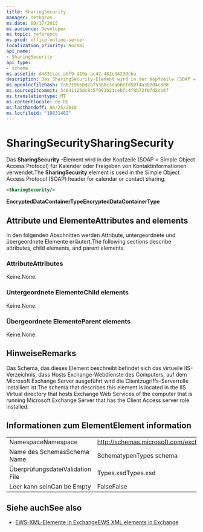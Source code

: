 ```yaml
---
title: SharingSecurity
manager: sethgros
ms.date: 09/17/2015
ms.audience: Developer
ms.topic: reference
ms.prod: office-online-server
localization_priority: Normal
api_name:
- SharingSecurity
api_type:
- schema
ms.assetid: d4831cac-a8f9-419a-ac42-481e34230cba
description: Das SharingSecurity-Element wird in der Kopfzeile (SOAP = Simple Object Access Protocol) für Kalender oder Freigeben von Kontaktinformationen verwendet.
ms.openlocfilehash: fa6719b5bd2bf5388c3da6befd50f4a302d4c3d8
ms.sourcegitcommit: 34041125dc8c5f993b21cebfc4f8b72f0fd2cb6f
ms.translationtype: MT
ms.contentlocale: de-DE
ms.lasthandoff: 06/25/2018
ms.locfileid: "19831482"
---
```

# <a name="sharingsecurity"></a><span data-ttu-id="1b642-103">SharingSecurity</span><span class="sxs-lookup"><span data-stu-id="1b642-103">SharingSecurity</span></span>

<span data-ttu-id="1b642-104">Das **SharingSecurity** -Element wird in der Kopfzeile (SOAP = Simple Object Access Protocol) für Kalender oder Freigeben von Kontaktinformationen verwendet.</span><span class="sxs-lookup"><span data-stu-id="1b642-104">The **SharingSecurity** element is used in the Simple Object Access Protocol (SOAP) header for calendar or contact sharing.</span></span> 
  
```xml
<SharingSecurity/>
```

 <span data-ttu-id="1b642-105">**EncryptedDataContainerType**</span><span class="sxs-lookup"><span data-stu-id="1b642-105">**EncryptedDataContainerType**</span></span>
## <a name="attributes-and-elements"></a><span data-ttu-id="1b642-106">Attribute und Elemente</span><span class="sxs-lookup"><span data-stu-id="1b642-106">Attributes and elements</span></span>

<span data-ttu-id="1b642-107">In den folgenden Abschnitten werden Attribute, untergeordnete und übergeordnete Elemente erläutert.</span><span class="sxs-lookup"><span data-stu-id="1b642-107">The following sections describe attributes, child elements, and parent elements.</span></span>
  
### <a name="attributes"></a><span data-ttu-id="1b642-108">Attribute</span><span class="sxs-lookup"><span data-stu-id="1b642-108">Attributes</span></span>

<span data-ttu-id="1b642-109">Keine.</span><span class="sxs-lookup"><span data-stu-id="1b642-109">None.</span></span>
  
### <a name="child-elements"></a><span data-ttu-id="1b642-110">Untergeordnete Elemente</span><span class="sxs-lookup"><span data-stu-id="1b642-110">Child elements</span></span>

<span data-ttu-id="1b642-111">Keine.</span><span class="sxs-lookup"><span data-stu-id="1b642-111">None.</span></span>
  
### <a name="parent-elements"></a><span data-ttu-id="1b642-112">Übergeordnete Elemente</span><span class="sxs-lookup"><span data-stu-id="1b642-112">Parent elements</span></span>

<span data-ttu-id="1b642-113">Keine.</span><span class="sxs-lookup"><span data-stu-id="1b642-113">None.</span></span>
  
## <a name="remarks"></a><span data-ttu-id="1b642-114">Hinweise</span><span class="sxs-lookup"><span data-stu-id="1b642-114">Remarks</span></span>

<span data-ttu-id="1b642-115">Das Schema, das dieses Element beschreibt befindet sich das virtuelle IIS-Verzeichnis, dass Hosts Exchange-Webdienste des Computers, auf dem Microsoft Exchange Server ausgeführt wird die Clientzugriffs-Serverrolle installiert ist.</span><span class="sxs-lookup"><span data-stu-id="1b642-115">The schema that describes this element is located in the IIS Virtual directory that hosts Exchange Web Services of the computer that is running Microsoft Exchange Server that has the Client Access server role installed.</span></span>
  
## <a name="element-information"></a><span data-ttu-id="1b642-116">Informationen zum Element</span><span class="sxs-lookup"><span data-stu-id="1b642-116">Element information</span></span>

|||
|:-----|:-----|
|<span data-ttu-id="1b642-117">Namespace</span><span class="sxs-lookup"><span data-stu-id="1b642-117">Namespace</span></span>  <br/> |http://schemas.microsoft.com/exchange/services/2006/types  <br/> |
|<span data-ttu-id="1b642-118">Name des Schemas</span><span class="sxs-lookup"><span data-stu-id="1b642-118">Schema Name</span></span>  <br/> |<span data-ttu-id="1b642-119">Schematypen</span><span class="sxs-lookup"><span data-stu-id="1b642-119">Types schema</span></span>  <br/> |
|<span data-ttu-id="1b642-120">Überprüfungsdatei</span><span class="sxs-lookup"><span data-stu-id="1b642-120">Validation File</span></span>  <br/> |<span data-ttu-id="1b642-121">Types.xsd</span><span class="sxs-lookup"><span data-stu-id="1b642-121">Types.xsd</span></span>  <br/> |
|<span data-ttu-id="1b642-122">Leer kann sein</span><span class="sxs-lookup"><span data-stu-id="1b642-122">Can be Empty</span></span>  <br/> |<span data-ttu-id="1b642-123">False</span><span class="sxs-lookup"><span data-stu-id="1b642-123">False</span></span>  <br/> |
   
## <a name="see-also"></a><span data-ttu-id="1b642-124">Siehe auch</span><span class="sxs-lookup"><span data-stu-id="1b642-124">See also</span></span>



- [<span data-ttu-id="1b642-125">EWS-XML-Elemente in Exchange</span><span class="sxs-lookup"><span data-stu-id="1b642-125">EWS XML elements in Exchange</span></span>](ews-xml-elements-in-exchange.md)

